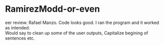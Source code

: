 # RamirezModd-or-even
eer review: Rafael Manzo. Code looks good.
I ran the program and it worked as intended.  
Would say to clean up some of the user outputs, Capitalize begining of sentences etc.
